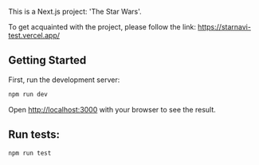 This is a Next.js project: 'The Star Wars'.

To get acquainted with the project, please follow the link:
https://starnavi-test.vercel.app/

## Getting Started

First, run the development server:

```bash
npm run dev
```

Open [http://localhost:3000](http://localhost:3000) with your browser to see the result.

## Run tests:

```bash
npm run test
```